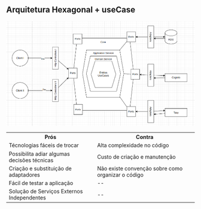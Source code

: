 ## Arquitetura Hexagonal + useCase

<img src="ARQ.png"/>

<table>
  <tr>
    <th>Prós</th>
    <th>Contra</th>
  </tr>
  <tr>
    <td>Técnologias fáceis de trocar</td>
    <td>Alta complexidade no código</td>
  </tr>
  <tr>
    <td>Possibilita adiar algumas decisões técnicas</td>
    <td>Custo de criação e manutenção</td>
  </tr>
  <tr>
    <td>Criação e substituição de adaptadores</td>
    <td>Não existe convenção sobre como organizar o código</td>
  </tr>
  <tr>
    <td>Fácil de testar a aplicação</td>
    <td>--</td>
  </tr>
  <tr>
    <td>Solução de Serviços Externos Independentes</td>
    <td>--</td>
  </tr>

</table>
